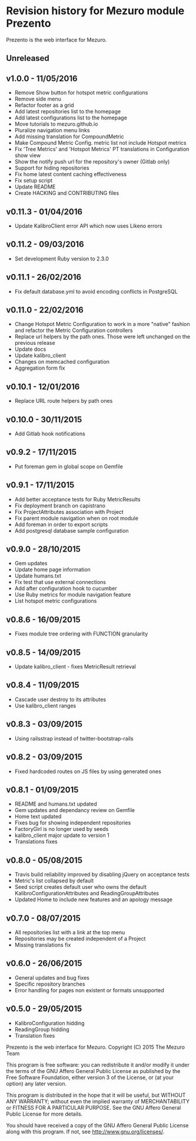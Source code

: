 # Revision history for Mezuro module Prezento

Prezento is the web interface for Mezuro.

## Unreleased

## v1.0.0 - 11/05/2016

- Remove Show button for hotspot metric configurations
- Remove side menu
- Refactor footer as a grid
- Add latest repositories list to the homepage
- Add latest configurations list to the homepage
- Move tutorials to mezuro.github.io
- Pluralize navigation menu links
- Add missing translation for CompoundMetric
- Make Compound Metric Config. metric list not include Hotspot metrics
- Fix 'Tree Metrics' and 'Hotspot Metrics' PT translations in Configuration show view
- Show the notify push url for the repository's owner (Gitlab only)
- Support for hiding repositories
- Fix home latest content caching effectiveness
- Fix setup script
- Update README
- Create HACKING and CONTRIBUTING files

## v0.11.3 - 01/04/2016

- Update KalibroClient error API which now uses Likeno errors

## v0.11.2 - 09/03/2016

- Set development Ruby version to 2.3.0

## v0.11.1 - 26/02/2016

- Fix default database.yml to avoid encoding conflicts in PostgreSQL

## v0.11.0 - 22/02/2016

- Change Hotspot Metric Configuration to work in a more "native" fashion and refactor the Metric Configuration controllers
- Replace url helpers by the path ones. Those were left unchanged on the previous release
- Update docs
- Update kalibro_client
- Changes on memcached configuration
- Aggregation form fix

## v0.10.1 - 12/01/2016

- Replace URL route helpers by path ones

## v0.10.0 - 30/11/2015

- Add Gitlab hook notifications

## v0.9.2 - 17/11/2015

- Put foreman gem in global scope on Gemfile

## v0.9.1 - 17/11/2015

- Add better acceptance tests for Ruby MetricResults
- Fix deployment branch on capistrano
- Fix ProjectAttributes association with Project
- Fix parent module navigation when on root module
- Add foreman in order to export scripts
- Add postgresql database sample configuration

## v0.9.0 - 28/10/2015

- Gem updates
- Update home page information
- Update humans.txt
- Fix test that use external connections
- Add after configuration hook to cucumber
- Use Ruby metrics for module navigation feature
- List hotspot metric configurations

## v0.8.6 - 16/09/2015

- Fixes module tree ordering with FUNCTION granularity

## v0.8.5 - 14/09/2015

- Update kalibro_client - fixes MetricResult retrieval

## v0.8.4 - 11/09/2015

- Cascade user destroy to its attributes
- Use kalibro_client ranges

## v0.8.3 - 03/09/2015

- Using railsstrap instead of twitter-bootstrap-rails

## v0.8.2 - 03/09/2015

- Fixed hardcoded routes on JS files by using generated ones

## v0.8.1 - 01/09/2015

- README and humans.txt updated
- Gem updates and dependancy review on Gemfile
- Home text updated
- Fixes bug for showing independent repositories
- FactoryGirl is no longer used by seeds
- kalibro_client major update to version 1
- Translations fixes

## v0.8.0 - 05/08/2015

- Travis build reliability improved by disabling jQuery on acceptance tests
- Metric's list collapsed by default
- Seed script creates default user who owns the default KalibroConfigurationAttributes and ReadingGroupAttributes
- Updated Home to include new features and an apology message

## v0.7.0 - 08/07/2015

- All repositories list with a link at the top menu
- Repositories may be created independent of a Project
- Missing translations fix

## v0.6.0 - 26/06/2015

- General updates and bug fixes
- Specific repository branches
- Error handling for pages non existent or formats unsupported

## v0.5.0 - 29/05/2015

- KalibroConfiguration hidding
- ReadingGroup hidding
- Translation fixes

Prezento is the web interface for Mezuro.
Copyright (C) 2015  The Mezuro Team

This program is free software: you can redistribute it and/or modify
it under the terms of the GNU Affero General Public License as published by
the Free Software Foundation, either version 3 of the License, or
(at your option) any later version.

This program is distributed in the hope that it will be useful,
but WITHOUT ANY WARRANTY; without even the implied warranty of
MERCHANTABILITY or FITNESS FOR A PARTICULAR PURPOSE.  See the
GNU Affero General Public License for more details.

You should have received a copy of the GNU Affero General Public License
along with this program.  If not, see <http://www.gnu.org/licenses/>.
